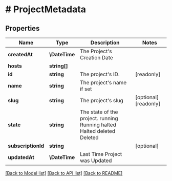 # # ProjectMetadata

## Properties

Name | Type | Description | Notes
------------ | ------------- | ------------- | -------------
**createdAt** | **\DateTime** | The Project&#39;s Creation Date |
**hosts** | **string[]** |  |
**id** | **string** | The project&#39;s ID. | [readonly]
**name** | **string** | The project&#39;s name if set |
**slug** | **string** | The project&#39;s slug | [optional] [readonly]
**state** | **string** | The state of the project. running Running halted Halted deleted Deleted |
**subscriptionId** | **string** |  | [optional]
**updatedAt** | **\DateTime** | Last Time Project was Updated |

[[Back to Model list]](../../README.md#models) [[Back to API list]](../../README.md#endpoints) [[Back to README]](../../README.md)
